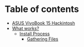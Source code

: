 # Table of contents

* [ASUS VivoBook 15 Hackintosh](README.md)
* [What works?](what-works/README.md)
  * [Install Process](what-works/install-process/README.md)
    * [Gathering Files](what-works/install-process/gathering-files.md)

